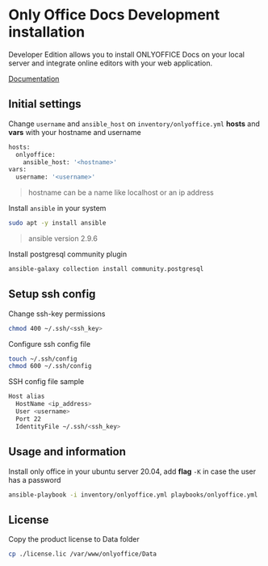 # Only Office Docs Development installation

Developer Edition allows you to install ONLYOFFICE Docs on your local server and integrate online editors with your web application.

[Documentation](https://helpcenter.onlyoffice.com/installation/docs-developer-install-ubuntu.aspx)

## Initial settings

Change `username` and `ansible_host` on `inventory/onlyoffice.yml` **hosts** and **vars** with your hostname and username
```bash
hosts:
  onlyoffice:
    ansible_host: '<hostname>'
vars:
  username: '<username>'
```

> hostname can be a name like localhost or an ip address

Install `ansible` in your system
```bash
sudo apt -y install ansible
```

> ansible version 2.9.6

Install postgresql community plugin
```bash
ansible-galaxy collection install community.postgresql
```

## Setup ssh config

Change ssh-key permissions
```bash
chmod 400 ~/.ssh/<ssh_key>
```

Configure ssh config file
```bash
touch ~/.ssh/config
chmod 600 ~/.ssh/config
```

SSH config file sample
```bash
Host alias
  HostName <ip_address>
  User <username>
  Port 22
  IdentityFile ~/.ssh/<ssh_key>

```

## Usage and information

Install only office in your ubuntu server 20.04, add **flag** `-K` in case the user has a password
```bash
ansible-playbook -i inventory/onlyoffice.yml playbooks/onlyoffice.yml
```

## License

Copy the product license to Data folder
```bash
cp ./license.lic /var/www/onlyoffice/Data
```
